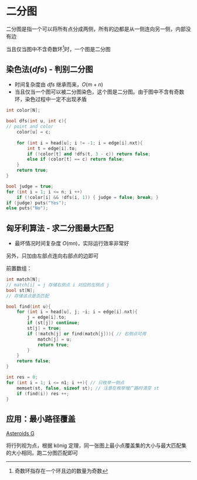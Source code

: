
# 二分图

二分图是指一个可以将所有点分成两侧，所有的边都是从一侧连向另一侧，内部没有边

当且仅当图中不含奇数环[^1]时，一个图是二分图



## 染色法($dfs$) - 判别二分图

- 时间复杂度由 $dfs$ 继承而来，$O(m + n)$
- 当且仅当一个图可以被二分图染色，这个图是二分图。由于图中不含有奇数环，染色过程中一定不出现矛盾

```cpp
int color[N];

bool dfs(int u, int c){
// point and color
	color[u] = c;
	
	for (int i = head[u]; i != -1; i = edge[i].nxt){
		int t = edge[i].to;
		if (!color[t] and !dfs(t, 3 - c)) return false;
		else if (color[t] == c) return false;
	}
	return true;
}

bool judge = true;
for (int i = 1; i <= n; i ++)
	if (!color[i] && !dfs(i, 1)) { judge = false; break; }
if (judge) puts("Yes");
else puts("No");
```

## 匈牙利算法 - 求二分图最大匹配

- 最坏情况时间复杂度 $O(mn)$，实际运行效率非常好

另外，只加由左部点连向右部点的边即可

前置数组：

```cpp
int match[N];
// match[i] = j 存储右侧点 i 对应的左侧点 j
bool st[N];
// 存储该点是否匹配 
```

```cpp
bool find(int u){
	for (int i = head[u], j; ~i; i = edge[i].nxt){
		j = edge[i].to;
		if (st[j]) continue;
		st[j] = true;
		if (!match[j] or find(match[j])){ // 右侧点可用 
			match[j] = u;
			return true;
		}
	}
	return false;
}

int res = 0;
for (int i = 1; i <= n1; i ++){ // 只枚举一侧点
	memset(st, false, sizeof st); // 注意在枚举增广路时清空 st
	if (find(i)) res ++;
}
```

## 应用：最小路径覆盖

[Asteroids G](https://www.luogu.com.cn/problem/P7368)

将行列视为点，根据 könig 定理，同一张图上最小点覆盖集的大小与最大匹配集的大小相同。跑二分图匹配即可 

[^1]:奇数环指存在一个环且边的数量为奇数